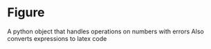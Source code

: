 # Figure
 A python object that handles operations on numbers with errors
 Also converts expressions to latex code
